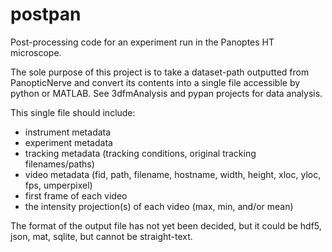 # postpan
Post-processing code for an experiment run in the Panoptes HT microscope.

The sole purpose of this project is to take a dataset-path outputted from PanopticNerve and convert its contents into a single file accessible by python or MATLAB. See 3dfmAnalysis and pypan projects for data analysis.

This single file should include:
- instrument metadata
- experiment metadata
- tracking metadata (tracking conditions, original tracking filenames/paths)
- video metadata (fid, path, filename, hostname, width, height, xloc, yloc, fps, umperpixel)
- first frame of each video
- the intensity projection(s) of each video (max, min, and/or mean)

The format of the output file has not yet been decided, but it could be hdf5, json, mat, sqlite, but cannot be straight-text.
